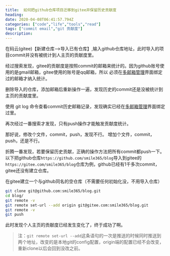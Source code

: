 ```yaml
---
title:  如何把github仓库项目迁移到gitee并保留历史贡献度
heading:
date: 2020-04-08T06:41:57.794Z
categories: ["code","life","tools","read"]
tags: ["commit email","git 贡献度"]
description: 
---
```


在码云(gitee)【新建仓库-->导入已有仓库】,输入github仓库地址，此时导入的项目commit并没有被统计到人主页的贡献度里。

经过搜索发现，gitee的贡献度是按照commit的邮箱来统计的。因为github账号使用的是gmail邮箱，gitee使用的账号是qq邮箱，所以
必须在[多邮箱管理](https://blog.gitee.com/2019/02/21/gitee-multiple-email/)界面绑定过的邮箱才纳入统计。

删除导入的仓库，添加邮箱后重新操作一遍，发现历史的commit还是没被统计到主页的贡献度里。

使用 git log 命令查看commit历史邮箱记录，发现确实已经在[多邮箱管理](https://blog.gitee.com/2019/02/21/gitee-multiple-email/)界面绑定过里。

再次经过一番搜索才发现，只有push操作才能触发贡献度统计。

那好说，修改个文件，commit，push，发现不行。
增加个文件，commit，push，还是不行。


折腾一番发现，若要保留历史贡献，正确的操作方法把所有commit都push一下。以下把github仓库`https://github.com/smile365/blog`导入到gitee的`https://gitee.com/smile365/blog`仓库为例，github已经有1千多次commit，gitee还没有建立仓库。

在gitee建立一个与github同名的空仓库（不需要任何初始化没，不用导入仓库）

```bash
git clone git@github.com:smile365/blog.git
cd blog/
git remote -v
git remote set-url --add origin git@gitee.com:smile365/blog.git
git remote -v
git push
```

此时发现个人主页的贡献度已经发生变化了，终于成功了啊。

> 注：`git remote set-url --add`这条语句的一次是推送的时候同时推送到两个地址，改变的是本地git的config配置，origin端的配置已经不会改变，重新clone以后会回到没改之前。





